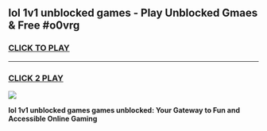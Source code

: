 
## lol 1v1 unblocked games - Play Unblocked Gmaes & Free #o0vrg
<h3>
<a href="https://news.freeplayer.one?title=lol_1v1_unblocked_games&ref=24F">CLICK TO PLAY</a></h3>
<hr>

<h3>
<a href="https://news.freeplayer.one?title=lol_1v1_unblocked_games&ref=24F">CLICK 2 PLAY</a>
  
</h3>

<a href="https://news.freeplayer.one?title=lol_1v1_unblocked_games&ref=24F/"><img src="https://clearcache.store/games.png"></a>


**lol 1v1 unblocked games games unblocked: Your Gateway to Fun and Accessible Online Gaming**
